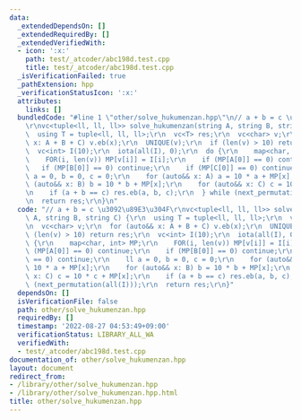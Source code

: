 ```yaml
---
data:
  _extendedDependsOn: []
  _extendedRequiredBy: []
  _extendedVerifiedWith:
  - icon: ':x:'
    path: test/_atcoder/abc198d.test.cpp
    title: test/_atcoder/abc198d.test.cpp
  _isVerificationFailed: true
  _pathExtension: hpp
  _verificationStatusIcon: ':x:'
  attributes:
    links: []
  bundledCode: "#line 1 \"other/solve_hukumenzan.hpp\"\n// a + b = c \u3092\u89E3\u304F\
    \r\nvc<tuple<ll, ll, ll>> solve_hukumenzan(string A, string B, string C) {\r\n\
    \  using T = tuple<ll, ll, ll>;\r\n  vc<T> res;\r\n  vc<char> v;\r\n  for (auto&&\
    \ x: A + B + C) v.eb(x);\r\n  UNIQUE(v);\r\n  if (len(v) > 10) return res;\r\n\
    \  vc<int> I(10);\r\n  iota(all(I), 0);\r\n  do {\r\n    map<char, int> MP;\r\n\
    \    FOR(i, len(v)) MP[v[i]] = I[i];\r\n    if (MP[A[0]] == 0) continue;\r\n \
    \   if (MP[B[0]] == 0) continue;\r\n    if (MP[C[0]] == 0) continue;\r\n    ll\
    \ a = 0, b = 0, c = 0;\r\n    for (auto&& x: A) a = 10 * a + MP[x];\r\n    for\
    \ (auto&& x: B) b = 10 * b + MP[x];\r\n    for (auto&& x: C) c = 10 * c + MP[x];\r\
    \n    if (a + b == c) res.eb(a, b, c);\r\n  } while (next_permutation(all(I)));\r\
    \n  return res;\r\n}\n"
  code: "// a + b = c \u3092\u89E3\u304F\r\nvc<tuple<ll, ll, ll>> solve_hukumenzan(string\
    \ A, string B, string C) {\r\n  using T = tuple<ll, ll, ll>;\r\n  vc<T> res;\r\
    \n  vc<char> v;\r\n  for (auto&& x: A + B + C) v.eb(x);\r\n  UNIQUE(v);\r\n  if\
    \ (len(v) > 10) return res;\r\n  vc<int> I(10);\r\n  iota(all(I), 0);\r\n  do\
    \ {\r\n    map<char, int> MP;\r\n    FOR(i, len(v)) MP[v[i]] = I[i];\r\n    if\
    \ (MP[A[0]] == 0) continue;\r\n    if (MP[B[0]] == 0) continue;\r\n    if (MP[C[0]]\
    \ == 0) continue;\r\n    ll a = 0, b = 0, c = 0;\r\n    for (auto&& x: A) a =\
    \ 10 * a + MP[x];\r\n    for (auto&& x: B) b = 10 * b + MP[x];\r\n    for (auto&&\
    \ x: C) c = 10 * c + MP[x];\r\n    if (a + b == c) res.eb(a, b, c);\r\n  } while\
    \ (next_permutation(all(I)));\r\n  return res;\r\n}"
  dependsOn: []
  isVerificationFile: false
  path: other/solve_hukumenzan.hpp
  requiredBy: []
  timestamp: '2022-08-27 04:53:49+09:00'
  verificationStatus: LIBRARY_ALL_WA
  verifiedWith:
  - test/_atcoder/abc198d.test.cpp
documentation_of: other/solve_hukumenzan.hpp
layout: document
redirect_from:
- /library/other/solve_hukumenzan.hpp
- /library/other/solve_hukumenzan.hpp.html
title: other/solve_hukumenzan.hpp
---
```

